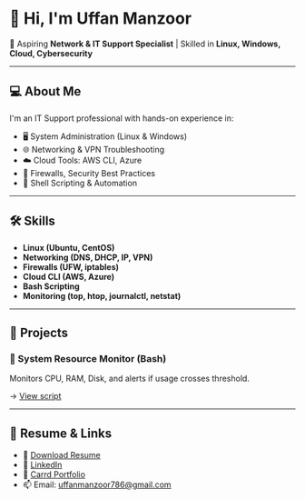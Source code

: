 # 👋 Hi, I'm Uffan Manzoor

🎯 Aspiring **Network & IT Support Specialist** | Skilled in **Linux, Windows, Cloud, Cybersecurity**

---

## 💻 About Me

I'm an IT Support professional with hands-on experience in:

- 🖥️ System Administration (Linux & Windows)
- 🌐 Networking & VPN Troubleshooting
- ☁️ Cloud Tools: AWS CLI, Azure
- 🔐 Firewalls, Security Best Practices
- 📜 Shell Scripting & Automation

---

## 🛠️ Skills

- **Linux (Ubuntu, CentOS)**
- **Networking (DNS, DHCP, IP, VPN)**
- **Firewalls (UFW, iptables)**
- **Cloud CLI (AWS, Azure)**
- **Bash Scripting**
- **Monitoring (top, htop, journalctl, netstat)**

---

## 📂 Projects

### 🔧 System Resource Monitor (Bash)
Monitors CPU, RAM, Disk, and alerts if usage crosses threshold.

→ [View script](./resource_monitor.sh)

---

## 📜 Resume & Links

- 📄 [Download Resume](./resume.pdf)
- 💼 [LinkedIn](https://www.linkedin.com/in/uffanmanzoor/)
- 📁 [Carrd Portfolio](https://uffanmanzoortech.carrd.co/)
- 📫 Email: uffanmanzoor786@gmail.com
